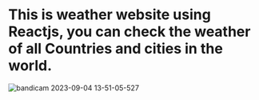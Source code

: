 # This is weather website using Reactjs, you can check the weather of all Countries and cities in the world.
![bandicam 2023-09-04 13-51-05-527](https://github.com/Mohamed-Abdirizak/weather_on_reactjs/assets/63655278/5f299253-3b43-49b0-b047-d42c54077cce)
